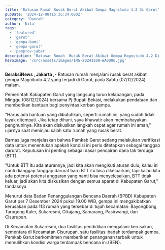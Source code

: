 ```yaml
---
title: 'Ratusan Rumah Rusak Berat Akibat Gempa Magnitudo 4.2 Di Garut'
pubDate: '2024-12-08T15:36:34.000Z'
category: 'Daerah'
author: 'Nita'
tags:
  - 'featured'
  - 'garut'
  - 'gempa-bumi'
  - 'gempa-garut'
  - 'pemprov-jabar'
description: 'Ratusan Rumah  Rusak Berat Akibat Gempa Magnitudo 4.2 Di Garut'
heroImage: '/src/assets/images/IMG-20241208-WA0006.jpg'
---
```


**BeraksiNews , Jakarta ,-** Ratusan rumah menjalani rusak berat akibat gempa Magnitudo 4.2 yang terjadi di Garut, pada Sabtu (07/12/2024) malam.

Pemerintah Kabupaten Garut yang langsung turun kelapangan, pada Minggu (08/12/2024) bersama Pj Bupati Bekasi, melakukan pendataan dan memberikan bantuan bagi penyintas korban gempa.

"Harus ada bantuan yang dibutuhkan, seperti rumah ini, yang sudah tidak layak ditempati. Jika tetap dihuni, saya khawatir akan membahayakan penghuninya. Kita akan diskusikan langkah cepat agar rumah ini aman," ujarnya saat meninjau salah satu rumah yang rusak berat.

Barnas juga menjelaskan bahwa Pemkab Garut sedang melakukan verifikasi data untuk menentukan apakah kondisi ini perlu ditetapkan sebagai tanggap darurat. Keputusan ini penting sebagai dasar pencairan dana tak terduga (BTT).

"Untuk BTT itu ada aturannya, jadi kita akan mengikuti aturan dulu, kalau ini nanti dianggap tanggap darurat baru BTT itu bisa dikeluarkan, tapi kalau kita ada potensi-potensi anggaran yang nanti bisa menyelesaikan, BTT tidak keluar, jadi akan kita diskusikan dengan semua aparat di Kabupaten Garut," tandasnya.

Menurut data Badan Penanggulangan Bencana Daerah (BPBD) Kabupaten Garut per 7 Desember 2024 pukul 19.00 WIB, gempa ini mengakibatkan kerusakan pada 113 rumah yang tersebar di tujuh kecamatan: Bayongbong, Tarogong Kaler, Sukaresmi, Cikajang, Samarang, Pasirwangi, dan Cisurupan.

Di Kecamatan Sukaresmi, dua fasilitas pendidikan mengalami kerusakan, sementara di Kecamatan Cisurupan, satu fasilitas ibadah terdampak gempa. Pemkab Garut berkomitmen memberikan penanganan terbaik untuk memulihkan kondisi warga terdampak bencana ini.(BEN).

